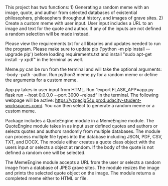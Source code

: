 This project has two functions: 1) Generating a random meme with an image, quote, and author from selected databases of existential philosophers, philosophers throughout history, and images of grave sites.  2) Create a custom meme with user input. User input includes a URL to an image and text for the quote and author. If any of the inputs are not defined a random selection will be made instead.

Please view the requirements.txt for all libraries and updates needed to run the program. Please make sure to update pip ('python -m pip install --upgrade pip') before loading requirements.txt and install 
"sudo apt-get install -y xpdf" in the terminal as well.

Meme.py can be run from the terminal and will take the optional arguments:  -body -path -author. Run python3 meme.py for a random meme or define the arguments for a custom meme.

App.py takes in user input from HTML. Run “export FLASK_APP=app.py flask run --host 0.0.0.0 --port 3000 –reload” in the terminal.  The following webpage will be active: https://yzqecjg54u.prod.udacity-student-workspaces.com/.  You can then select to generate a random meme or a custom meme.

Package includes a QuoteEngine module in a MemeEngine module. The QuoteEngine module takes in as input user defined quotes and authors or selects quotes and authors randomly from multiple databases. The module can process multiple file types into the database including JSON, PDF, CSV, TXT, and DOCX.  The module either creates a quote class object with the users input or selects a object at random.  If the body of the quote is not defined a random one will be selected.

The MemeEngine module accepts a URL from the user or selects a random image from a database of JPEG grave sites. The module resizes the image and prints the selected quote object on the image. The module returns a completed meme either to HTML or file.

